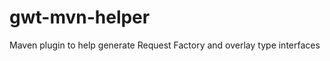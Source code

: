 gwt-mvn-helper
==============

Maven plugin to help generate Request Factory and overlay type interfaces
